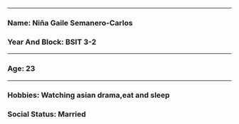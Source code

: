 
---
### Name: Niña Gaile Semanero-Carlos

### Year And Block: BSIT 3-2
---
### Age: 23
---
### Hobbies: Watching asian drama,eat and sleep
### Social Status: Married
